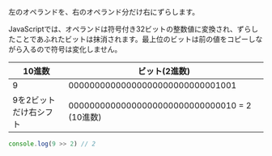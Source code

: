 <!--
label: >>
description: 右シフト演算子
link: https://developer.mozilla.org/ja/docs/Web/JavaScript/Reference/Operators/Right_shift
-->

左のオペランドを、右のオペランド分だけ右にずらします。

JavaScriptでは、オペランドは符号付き32ビットの整数値に変換され、ずらしたことであふれたビットは抹消されます。最上位のビットは前の値をコピーしながら入るので符号は変化しません。

| 10進数               | ビット(2進数)                                  |
|---------------------|-----------------------------------------------|
| 9                   | 00000000000000000000000000001001              |
| 9を2ビットだけ右シフト | 00000000000000000000000000000010 = 2 (10進数)  |

```typescript
console.log(9 >> 2) // 2
```
